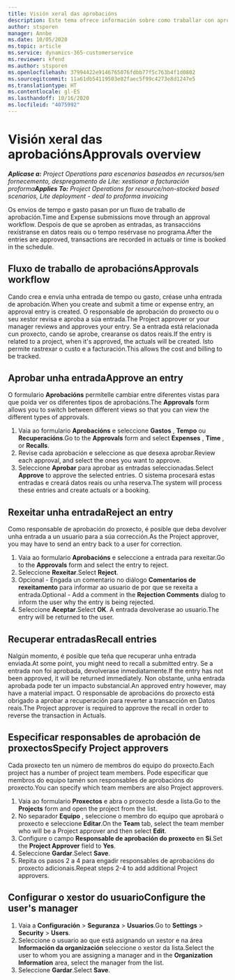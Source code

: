 ```yaml
---
title: Visión xeral das aprobacións
description: Este tema ofrece información sobre como traballar con aprobacións en Project Operations.
author: stsporen
manager: Annbe
ms.date: 10/05/2020
ms.topic: article
ms.service: dynamics-365-customerservice
ms.reviewer: kfend
ms.author: stsporen
ms.openlocfilehash: 37994422e9146765076fdbb77f5c763b4f1d0802
ms.sourcegitcommit: 11a61db54119503e82faec5f99c4273e8d1247e5
ms.translationtype: HT
ms.contentlocale: gl-ES
ms.lasthandoff: 10/16/2020
ms.locfileid: "4075992"
---
```

# <a name="approvals-overview"></a><span data-ttu-id="903ed-103">Visión xeral das aprobacións</span><span class="sxs-lookup"><span data-stu-id="903ed-103">Approvals overview</span></span>

<span data-ttu-id="903ed-104">_**Aplícase a:** Project Operations para escenarios baseados en recursos/sen fornecemento, despregamento de Lite: xestionar a facturación proforma_</span><span class="sxs-lookup"><span data-stu-id="903ed-104">_**Applies To:** Project Operations for resource/non-stocked based scenarios, Lite deployment - deal to proforma invoicing_</span></span>

<span data-ttu-id="903ed-105">Os envíos de tempo e gasto pasan por un fluxo de traballo de aprobación.</span><span class="sxs-lookup"><span data-stu-id="903ed-105">Time and Expense submissions move through an approval workflow.</span></span> <span data-ttu-id="903ed-106">Despois de que se aproben as entradas, as transaccións rexístranse en datos reais ou o tempo resérvase no programa.</span><span class="sxs-lookup"><span data-stu-id="903ed-106">After the entries are approved, transactions are recorded in actuals or time is booked in the schedule.</span></span>

## <a name="approvals-workflow"></a><span data-ttu-id="903ed-107">Fluxo de traballo de aprobacións</span><span class="sxs-lookup"><span data-stu-id="903ed-107">Approvals workflow</span></span>
<span data-ttu-id="903ed-108">Cando crea e envía unha entrada de tempo ou gasto, créase unha entrada de aprobación.</span><span class="sxs-lookup"><span data-stu-id="903ed-108">When you create and submit a time or expense entry, an approval entry is created.</span></span> <span data-ttu-id="903ed-109">O responsable de aprobación do proxecto ou o seu xestor revisa e aproba a súa entrada.</span><span class="sxs-lookup"><span data-stu-id="903ed-109">The Project approver or your manager reviews and approves your entry.</span></span> <span data-ttu-id="903ed-110">Se a entrada está relacionada cun proxecto, cando se aprobe, crearanse os datos reais.</span><span class="sxs-lookup"><span data-stu-id="903ed-110">If the entry is related to a project, when it's approved, the actuals will be created.</span></span> <span data-ttu-id="903ed-111">Isto permite rastrexar o custo e a facturación.</span><span class="sxs-lookup"><span data-stu-id="903ed-111">This allows the cost and billing to be tracked.</span></span> 

## <a name="approve-an-entry"></a><span data-ttu-id="903ed-112">Aprobar unha entrada</span><span class="sxs-lookup"><span data-stu-id="903ed-112">Approve an entry</span></span>
<span data-ttu-id="903ed-113">O formulario **Aprobacións** permítelle cambiar entre diferentes vistas para que poida ver os diferentes tipos de aprobacións.</span><span class="sxs-lookup"><span data-stu-id="903ed-113">The **Approvals** form allows you to switch between different views so that you can view the different types of approvals.</span></span>
  
1. <span data-ttu-id="903ed-114">Vaia ao formulario **Aprobacións** e seleccione **Gastos** , **Tempo** ou **Recuperacións**.</span><span class="sxs-lookup"><span data-stu-id="903ed-114">Go to the **Approvals** form and select **Expenses** , **Time** , or **Recalls**.</span></span>
2. <span data-ttu-id="903ed-115">Revise cada aprobación e seleccione as que desexa aprobar.</span><span class="sxs-lookup"><span data-stu-id="903ed-115">Review each approval, and select the ones you want to approve.</span></span>
3. <span data-ttu-id="903ed-116">Seleccione **Aprobar** para aprobar as entradas seleccionadas.</span><span class="sxs-lookup"><span data-stu-id="903ed-116">Select **Approve** to approve the selected entries.</span></span>
<span data-ttu-id="903ed-117">O sistema procesará estas entradas e creará datos reais ou unha reserva.</span><span class="sxs-lookup"><span data-stu-id="903ed-117">The system will process these entries and create actuals or a booking.</span></span>

## <a name="reject-an-entry"></a><span data-ttu-id="903ed-118">Rexeitar unha entrada</span><span class="sxs-lookup"><span data-stu-id="903ed-118">Reject an entry</span></span>
<span data-ttu-id="903ed-119">Como responsable de aprobación do proxecto, é posible que deba devolver unha entrada a un usuario para a súa corrección.</span><span class="sxs-lookup"><span data-stu-id="903ed-119">As the Project approver, you may have to send an entry back to a user for correction.</span></span>
  
1. <span data-ttu-id="903ed-120">Vaia ao formulario **Aprobacións** e seleccione a entrada para rexeitar.</span><span class="sxs-lookup"><span data-stu-id="903ed-120">Go to the **Approvals** form and select the entry to reject.</span></span> 
2. <span data-ttu-id="903ed-121">Seleccione **Rexeitar**.</span><span class="sxs-lookup"><span data-stu-id="903ed-121">Select **Reject**.</span></span>
3. <span data-ttu-id="903ed-122">Opcional - Engada un comentario no diálogo **Comentarios de rexeitamento** para informar ao usuario de por que se rexeita a entrada.</span><span class="sxs-lookup"><span data-stu-id="903ed-122">Optional - Add a comment in the **Rejection Comments** dialog to inform the user why the entry is being rejected.</span></span>
4. <span data-ttu-id="903ed-123">Seleccione **Aceptar**.</span><span class="sxs-lookup"><span data-stu-id="903ed-123">Select **OK**.</span></span> <span data-ttu-id="903ed-124">A entrada devolverase ao usuario.</span><span class="sxs-lookup"><span data-stu-id="903ed-124">The entry will be returned to the user.</span></span>
  
## <a name="recall-entries"></a><span data-ttu-id="903ed-125">Recuperar entradas</span><span class="sxs-lookup"><span data-stu-id="903ed-125">Recall entries</span></span>
<span data-ttu-id="903ed-126">Nalgún momento, é posible que teña que recuperar unha entrada enviada.</span><span class="sxs-lookup"><span data-stu-id="903ed-126">At some point, you might need to recall a submitted entry.</span></span> <span data-ttu-id="903ed-127">Se a entrada non foi aprobada, devolverase inmediatamente.</span><span class="sxs-lookup"><span data-stu-id="903ed-127">If the entry has not been approved, it will be returned immediately.</span></span> <span data-ttu-id="903ed-128">Non obstante, unha entrada aprobada pode ter un impacto substancial.</span><span class="sxs-lookup"><span data-stu-id="903ed-128">An approved entry however, may have a material impact.</span></span> <span data-ttu-id="903ed-129">O responsable de aprobacións do proxecto está obrigado a aprobar a recuperación para reverter a transacción en Datos reais.</span><span class="sxs-lookup"><span data-stu-id="903ed-129">The Project approver is required to approve the recall in order to reverse the transaction in Actuals.</span></span>

## <a name="specify-project-approvers"></a><span data-ttu-id="903ed-130">Especificar responsables de aprobación de proxectos</span><span class="sxs-lookup"><span data-stu-id="903ed-130">Specify Project approvers</span></span>
<span data-ttu-id="903ed-131">Cada proxecto ten un número de membros do equipo do proxecto.</span><span class="sxs-lookup"><span data-stu-id="903ed-131">Each project has a number of project team members.</span></span> <span data-ttu-id="903ed-132">Pode especificar que membros do equipo tamén son responsables de aprobacións do proxecto.</span><span class="sxs-lookup"><span data-stu-id="903ed-132">You can specify which team members are also Project approvers.</span></span>

1. <span data-ttu-id="903ed-133">Vaia ao formulario **Proxectos** e abra o proxecto desde a lista.</span><span class="sxs-lookup"><span data-stu-id="903ed-133">Go to the **Projects** form and open the project from the list.</span></span>
2. <span data-ttu-id="903ed-134">No separador **Equipo** , seleccione o membro do equipo que aprobará o proxecto e seleccione **Editar**.</span><span class="sxs-lookup"><span data-stu-id="903ed-134">On the **Team** tab, select the team member who will be a Project approver and then select **Edit**.</span></span>
3. <span data-ttu-id="903ed-135">Configure o campo **Responsable de aprobación do proxecto** en **Si**.</span><span class="sxs-lookup"><span data-stu-id="903ed-135">Set the **Project Approver** field to **Yes**.</span></span>
4. <span data-ttu-id="903ed-136">Seleccione **Gardar**.</span><span class="sxs-lookup"><span data-stu-id="903ed-136">Select **Save**.</span></span>
5. <span data-ttu-id="903ed-137">Repita os pasos 2 a 4 para engadir responsables de aprobacións do proxecto adicionais.</span><span class="sxs-lookup"><span data-stu-id="903ed-137">Repeat steps 2-4 to add additional Project approvers.</span></span>

## <a name="configure-the-users-manager"></a><span data-ttu-id="903ed-138">Configurar o xestor do usuario</span><span class="sxs-lookup"><span data-stu-id="903ed-138">Configure the user's manager</span></span>

1. <span data-ttu-id="903ed-139">Vaia a **Configuración** > **Seguranza** > **Usuarios**.</span><span class="sxs-lookup"><span data-stu-id="903ed-139">Go to **Settings** > **Security** > **Users**.</span></span>
2. <span data-ttu-id="903ed-140">Seleccione o usuario ao que está asignando un xestor e na área **Información da organización** seleccione o xestor da lista.</span><span class="sxs-lookup"><span data-stu-id="903ed-140">Select the user to whom you are assigning a manager and in the **Organization Information** area, select the manager from the list.</span></span> 
3. <span data-ttu-id="903ed-141">Seleccione **Gardar**.</span><span class="sxs-lookup"><span data-stu-id="903ed-141">Select **Save**.</span></span>


